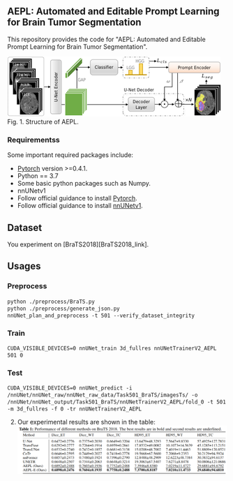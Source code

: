 ## AEPL: Automated and Editable Prompt Learning for Brain Tumor Segmentation
This repository provides the code for "AEPL: Automated and Editable Prompt Learning for Brain Tumor Segmentation". 





![AEPL](./pictures/AEPL_v6.png)
Fig. 1. Structure of AEPL.



### Requirementss
Some important required packages include:
* [Pytorch][torch_link] version >=0.4.1.
* Python == 3.7 
* Some basic python packages such as Numpy.
* nnUNetv1
* Follow official guidance to install [Pytorch][torch_link]. 
* Follow official guidance to install [nnUNetv1][nnUNetv1_link].

[torch_link]:https://pytorch.org/
[nnUNetv1_link]:https://github.com/MIC-DKFZ/nnUNet/tree/nnunetv1?tab=readme-ov-file#installation

## Dataset
You experiment on [BraTS2018][BraTS2018_link].

[BraTS2018]:https://www.med.upenn.edu/sbia/brats2018/data.html
## Usages
### Preprocess
```
python ./preprocess/BraTS.py
python ./preprocess/generate_json.py
nnUNet_plan_and_preprocess -t 501 --verify_dataset_integrity
```

### Train
```
CUDA_VISIBLE_DEVICES=0 nnUNet_train 3d_fullres nnUNetTrainerV2_AEPL 501 0
```

### Test
```
CUDA_VISIBLE_DEVICES=0 nnUNet_predict -i /nnUNet/nnUNet_raw/nnUNet_raw_data/Task501_BraTS/imagesTs/ -o /nnUNet/nnUNet_output/Task501_BraTS/nnUNetTrainerV2_AEPL/fold_0 -t 501 -m 3d_fullres -f 0 -tr nnUNetTrainerV2_AEPL
```

2. Our experimental results are shown in the table:
![refinement](./pictures/img.png)



